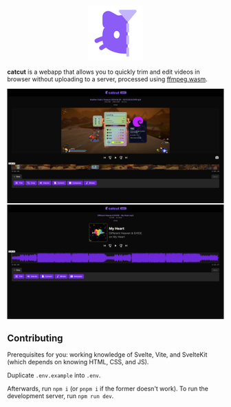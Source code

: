 <div align=center>
	<a href="https://catcut.snaz.in">
		<img src="/static/images/icon.png" height="128" alt="catcut">
	</a>
</div>

**catcut** is a webapp that allows you to quickly trim and edit videos in browser without uploading to a server, processed using [ffmpeg.wasm](https://github.com/ffmpegwasm/ffmpeg.wasm).


![](/static/images/screenshots/desktop-video.png)
![](/static//images/screenshots/desktop-audio.png)


## Contributing

Prerequisites for you: working knowledge of Svelte, Vite, and SvelteKit (which depends on knowing HTML, CSS, and JS).

Duplicate `.env.example` into `.env`.

Afterwards, run `npm i` (or `pnpm i` if the former doesn't work).
To run the development server, run `npm run dev`.

